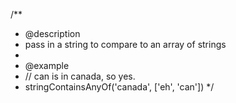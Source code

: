 /**
 * @description
 * pass in a string to compare to an array of strings
 *
 * @example
 * // can is in canada, so yes.
 * stringContainsAnyOf('canada', ['eh', 'can'])
 */
